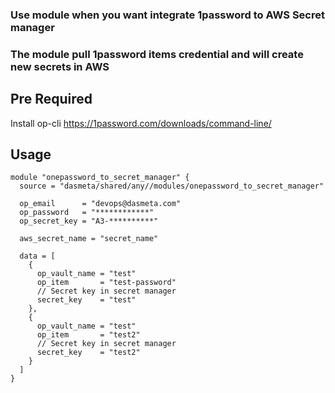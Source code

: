 ### Use module when you want integrate 1password to AWS Secret manager
### The module pull 1password items credential and will create new secrets in AWS 

## Pre Required

Install op-cli https://1password.com/downloads/command-line/

## Usage


```
module "onepassword_to_secret_manager" {
  source = "dasmeta/shared/any//modules/onepassword_to_secret_manager"

  op_email      = "devops@dasmeta.com"
  op_password   = "************"
  op_secret_key = "A3-**********"

  aws_secret_name = "secret_name"

  data = [
    {
      op_vault_name = "test"
      op_item       = "test-password"
      // Secret key in secret manager 
      secret_key    = "test"
    },
    {
      op_vault_name = "test"
      op_item       = "test2"
      // Secret key in secret manager 
      secret_key    = "test2"
    }
  ]
}
```